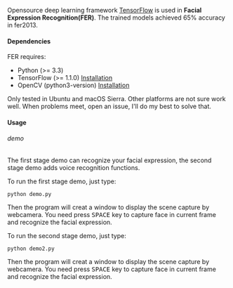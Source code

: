 Opensource deep learning framework [TensorFlow](https://www.tensorflow.org) is used in **Facial Expression Recognition(FER)**. 
The trained models achieved 65% accuracy in fer2013. 

#### Dependencies

FER requires:
- Python (>= 3.3)
- TensorFlow (>= 1.1.0) [Installation](https://www.tensorflow.org/install/)
- OpenCV (python3-version) [Installation](http://docs.opencv.org/master/da/df6/tutorial_py_table_of_contents_setup.html)

Only tested in Ubuntu and macOS Sierra. Other platforms are not sure work well. When problems meet, open an issue, I'll do my best to solve that.

#### Usage
###### demo
The first stage demo can recognize your facial expression, the second stage demo adds voice recognition functions.

To run the first stage demo, just type:
```shell
python demo.py
```
Then the program will creat a window to display the scene capture by webcamera. You need press <kbd>SPACE</kbd> key to capture face in current frame and recognize the facial expression.

To run the second stage demo, just type:
```shell
python demo2.py
```
Then the program will creat a window to display the scene capture by webcamera. You need press <kbd>SPACE</kbd> key to capture face in current frame and recognize the facial expression.
